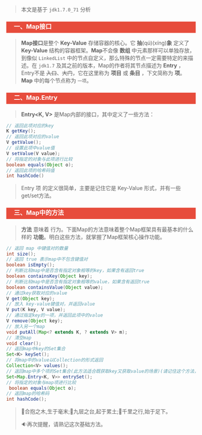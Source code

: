 > 本文是基于 `jdk1.7.0_71` 分析

<h3 style="padding-bottom:6px; padding-left:20px; color:#ffffff; background-color:#E74C3C;">一、Map接口</h3>

> **Map接口**是整个 **Key-Value** 存储容器的核心。它 **抽**(qú)(xíng)**象** 定义了 **Key-Value** 结构的容器框架。**Map**不会像 **数组** 中元素那样可以单独存放，到像似 `LinkedList` 中的节点自定义，那么特殊的节点一定需要特定的来描述。在 `jdk1.7` 及其之前的版本，Map的作者将其节点描述为 **Entry** ，Entry不是 ~~入口~~、~~大门~~，它在这里称为 **项目** 或 **条目** ，下文简称为 **项**。**Map** 中的每个节点称为 `一项`。

<h3 style="padding-bottom:6px; padding-left:20px; color:#ffffff; background-color:#E74C3C;">二、Map.Entry</h3>

> **Entry<K, V>** 是Map内部的接口，其中定义了一些方法：

```java
// 返回此项对应的key
K getKey();
// 返回此项对应的value
V getValue();
// 设置此项中value值
V setValue(V value);
// 将指定的对象与此项进行比较
boolean equals(Object o);
// 返回此项的哈希码值
int hashCode()
```

> Entry 项 的定义很简单，主要是记住它是 Key-Value 形式，并有一些get/set方法。



<h3 style="padding-bottom:6px; padding-left:20px; color:#ffffff; background-color:#E74C3C;">三、Map中的方法</h3>

> **方法** 意味着 行为。下面Map的方法意味着整个Map框架具有最基本的什么样的 **功能**。明白这些方法，就掌握了Map框架核心操作功能。

```java
// 返回 map 中键值对的数量
int size();
// 返回 true 表示map中不包含键值对
boolean isEmpty();
// 判断比较map中是否含有指定对象相等的key，如果含有返回true
boolean containsKey(Object key);
// 判断比较map中是否含有指定对象相等的value，如果含有返回true
boolean containsValue(Object value);
// 通过key获取对应的value
V get(Object key);
// 放入 key-value键值对，并返回value
V put(K key, V value);
// 通过指定key的一项，并返回此项中的value
V remove(Object key);
// 放入另一个map
void putAll(Map<? extends K, ? extends V> m);
// 清空map
void clear();
// 返回map中key的Set集合
Set<K> keySet();
// 将map中的value以Collection的形式返回
Collection<V> values();
// 返回map中多个项的Set集合(此方法适合既获取key又获取value的场景)(请记住这个方法，非常实用)
Set<Map.Entry<K, V>> entrySet();
// 将指定的对象与map项进行比较
 boolean equals(Object o);
// 返回map的哈希码
int hashCode();
```



> :herb:合抱之木,生于毫末;:mount_fuji:九层之台,起于累土;:camel:千里之行,始于足下。
>
> :sound:再次提醒，请熟记这次基础方法。
